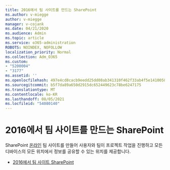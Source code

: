 ```yaml
---
title: 2016에서 팀 사이트를 만드는 SharePoint
ms.author: v-miegge
author: v-miegge
manager: v-cojank
ms.date: 04/21/2020
ms.audience: Admin
ms.topic: article
ms.service: o365-administration
ROBOTS: NOINDEX, NOFOLLOW
localization_priority: Normal
ms.collection: Adm_O365
ms.custom:
- "5200004"
- "3177"
ms.assetid: ''
ms.openlocfilehash: 497e4cd8cacb9eedd25dd08ab341310f462f33ab4f5e1410058f34e99d2e7d75
ms.sourcegitcommit: b5f7da89a650d2915dc652449623c78be6247175
ms.translationtype: MT
ms.contentlocale: ko-KR
ms.lasthandoff: 08/05/2021
ms.locfileid: "54080140"
---
```

# <a name="how-to-create-a-team-site-in-sharepoint"></a>2016에서 팀 사이트를 만드는 SharePoint

SharePoint [온라인](https://support.office.com/article/what-is-a-sharepoint-team-site-75545757-36c3-46a7-beed-0aaa74f0401e) 팀 사이트를 만들어 사용자와 팀이 프로젝트 작업을 진행하고 모든 디바이스의 모든 위치에서 정보를 공유할 수 있는 위치를 제공합니다.

* [2016에서 팀 사이트 SharePoint](https://support.office.com/article/create-a-team-site-in-sharepoint-ef10c1e7-15f3-42a3-98aa-b5972711777d)
